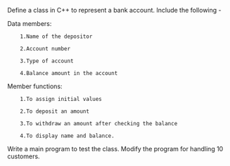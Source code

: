 Define a class in C++ to represent a bank account. Include the following -

Data members:

        1.Name of the depositor
        
        2.Account number
        
        3.Type of account
        
        4.Balance amount in the account
        
Member functions:

        1.To assign initial values
        
        2.To deposit an amount
        
        3.To withdraw an amount after checking the balance
        
        4.To display name and balance.
        
Write a main program to test the class. Modify the program for handling 10 customers.
